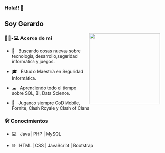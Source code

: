 ### Hola!! 👋<h2> Soy Gerardo</h2>

<img align='right' src="https://media.giphy.com/media/M9gbBd9nbDrOTu1Mqx/giphy.gif" width="230">

<h3> 👨🏻•💻 Acerca de mi </h3>



- 🤔 &nbsp; Buscando cosas nuevas sobre tecnología, desarrollo,seguridad informática y juegos.

- 🎓 &nbsp; Estudio Maestría en Seguridad Informática.

- ☁ &nbsp; Aprendiendo todo el tiempo sobre SQL, BI, Data Science.

- 👾 &nbsp; Jugando siempre CoD Mobile, Fornite, Clash Royale y Clash of Clans



<h3>🛠 Conocimientos</h3>

- 💻 &nbsp;  Java | PHP | MySQL

- 🌐 &nbsp; HTML | CSS | JavaScript | Bootstrap

<!--

- 🛢 &nbsp; MySQL | PostgreSQL

- 🔧 &nbsp; Git | Markdown 

- 🖥 &nbsp; Photoshop 

-->

